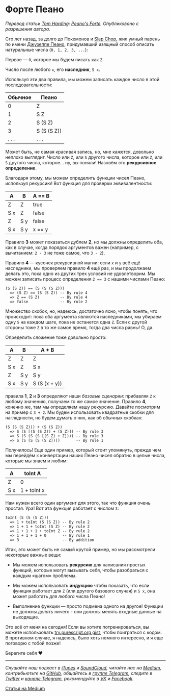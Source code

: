 # Форте Пеано

*Перевод статьи [Tom Harding](http://www.tomharding.me): [Peano's Forte](http://www.tomharding.me/2016/10/29/peano-forte/). Опубликовано с разрешения автора.*

Сто лет назад, за долго до Покемонов и [Slap Chop](https://www.youtube.com/watch?v=rUbWjIKxrrs), жил умный парень по имени [Джузеппе Пеано](https://ru.wikipedia.org/wiki/Пеано,_Джузеппе), придумавший изящный способ описать натуральные числа (`0, 1, 2, 3, ...`):

Первое — `0`, которое мы будем писать как `Z`.

Число после любого `x`, его **наследник**, `S x`.

Используя эти два правила, мы можем записать каждое число в этой последовательности:

| Обычное | Пеано |
| --- | --- |
| 0 | Z |
| 1 | S Z |
| 2 | S (S Z) |
| 3 | S (S (S Z)) |
| . . . | . . . |

Может быть, не самая красивая запись, но, мне кажется, довольно неплохо выглядит. Число или `Z`, или `S` другого числа, которое или `Z`, или `S` другого числа, которое… ну, вы поняли! Назовём это **рекурсивное определение**.

Благодаря этому, мы можем определить функции чисел Пеано, используя рекурсию! Вот функция для проверки эквивалентности:

| A | B | A == B |
| --- | --- | --- |
| Z | Z | true |
| S x | Z | false |
| Z | S y | false |
| S x | S y | x == y |

Правило **3** может показаться дублем **2**, но мы должны определить оба, как в случае, когда порядок аргументов важен (например, с вычитанием: `2 - 3` не тоже самое, что `3 - 2`).

Правило **4** — кусочек рекурсивной магии: если `x` и `y` всё ещё наследники, мы проверяем правило **4** ещё раз, и мы продолжаем делать это, пока одно из других трех условий не удовлетворим. Мы можем записать процесс определения `2 == 3` с нашими числами Пеано:

```
(S (S Z)) == (S (S (S Z)))
  => (S Z) == (S (S Z)) -- By rule 4
  => Z == (S Z)         -- By rule 4
  => false              -- By rule 2
```

Множество скобок, но, надеюсь, достаточно ясно, чтобы понять, что происходит: пока оба аргумента являются наследниками, мы убираем одну `S` на каждом шаге, пока не останется одна `Z`. Если с другой стороны тоже `Z` в то же самое время, тогда два числа равны! О, да.

Определить сложение тоже довольно просто:

| A | B | A + B |
| --- | --- | --- |
| Z | Z | Z |
| S x | Z | S x |
| Z | S y | S y |
| S x | S y | S (S (x + y)) |

правила **1**, **2** и **3** определяют наши *базовые сценарии*: прибавляя `Z` к любому значению, получаем то же самое значение. Правило **4**, конечно же, там мы определяем нашу рекурсию. Давайте посмотрим на пример с `3 + 2`. Мы будем использовать квадратные скобки для наглядности, но будем думать о них, как об обычных скобках:

```
(S (S (S Z))) + (S (S Z))
  => S (S [(S (S Z)) + (S Z)]) -- By rule 3
  => S (S (S (S [(S Z) + Z]))) -- By rule 3
  => S (S (S (S (S Z))))       -- By rule 1
```

Получилось! Еще один пример, который стоит упомянуть, прежде чем мы перейдём к конвертации наших Пеано чисел обратно в целые числа, которые мы знаем и любим:

| A | toInt A |
| --- | --- |
| Z | 0 |
| S x | 1 + toInt x |

Нам нужен всего один аргумент для этого, так что функция очень простая. Ура! Вот эта функция работает с числом `3`:

```
toInt (S (S (S Z)))
  => 1 + toInt (S (S Z)) -- By rule 2
  => 1 + 1 + toInt (S Z) -- By rule 2
  => 1 + 1 + 1 + toInt Z -- By rule 2
  => 1 + 1 + 1 + 0       -- By rule 1
  => 3                   -- By addition
```

Итак, это может быть не самый крутой пример, но мы рассмотрели некоторые важные вещи:

- Мы можем использовать **рекурсию** для написания простых функций, которые могут вызывать себя, чтобы разобраться с каждым «шагом» проблемы.

- Мы можем использовать **индукцию** чтобы показать, что если функция работает для `Z` (или другого базового случая) и `S x`, она может работать для *любого* числа Пеано!

- Выполнение функции — просто подмена одного на другое! Функции не должны *делать* ничего - они должны менять входные данные на выходящие.

Это всё от меня на сегодня! Если вы хотите потренироваться, вы можете использовать [try.purescript.org gist](http://try.purescript.org/?gist=d2be4384a7b4cc6283be5097df12c63c), чтобы поиграться с кодом. В противном случае, я надеюсь, было хоть немного интересно, и я еще поговорю с тобой позже!

Берегите себя ♥

- - - -

*Слушайте наш подкаст в [iTunes](https://itunes.apple.com/ru/podcast/девшахта/id1226773343) и [SoundCloud](https://soundcloud.com/devschacht), читайте нас на [Medium](https://medium.com/devschacht), контрибьютьте на [GitHub](https://github.com/devSchacht), общайтесь в [группе Telegram](https://t.me/devSchacht), следите в [Twitter](https://twitter.com/DevSchacht) и [канале Telegram](https://t.me/devSchachtChannel), рекомендуйте в [VK](https://vk.com/devschacht) и [Facebook](https://www.facebook.com/devSchacht).*

[Статья на Medium](!!!)
